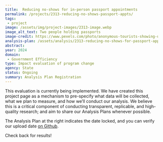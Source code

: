 ```yaml
---
title:  Reducing no-shows for in-person passport appointments
permalink: /projects/2313-reducing-no-shows-passport-appts/
tags: 
 - project
image: /assets/img/project-images/2313-image.webp 
image_alt_text: Two people holding passports
image-credit: https://www.pexels.com/photo/anonymous-tourists-showing-us-passports-on-street-on-sunny-day-4353813/
analysis-plan: /assets/analysis/2313-reducing-no-shows-for-passport-appts-analysis-plan.pdf
abstract: 
year: 2024
domain:
 - Government Efficiency
type: Impact evaluation of program change
agency: State
status: Ongoing
summary: Analysis Plan Registration
---
```

This evaluation is currently being implemented. We have created this project page as a mechanism to pre-specify what data will be collected, what we plan to measure, and how we’ll conduct our analysis. We believe this is a critical component of conducting transparent, replicable, and high-quality research; and aim to share our Analysis Plans whenever possible.

The Analysis Plan at the right indicates the date locked, and you can verify our upload date <a class="usa-link usa-link--external" href="https://github.com/gsa-oes/office-of-evaluation-sciences/commits/master/assets/analysis/2307B-analysis-plan.pdf">on Github</a>. 

Check back for results!
